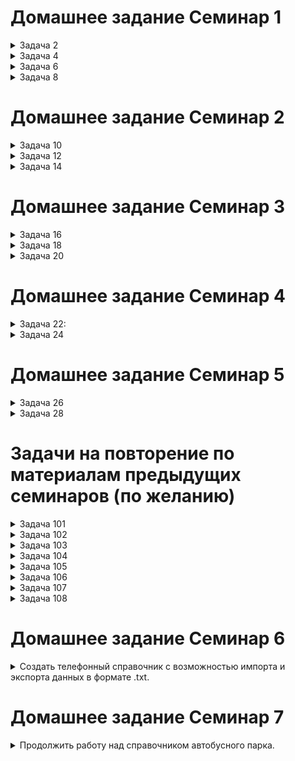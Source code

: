 # Домашнее задание Семинар 1

<details>
    <summary>
        Задача 2
    </summary>

    Найдите сумму цифр трехзначного числа.  
    Пример:  
    123 -> 6 (1 + 2 + 3)  
    100 -> 1 (1 + 0 + 0)
</details>

<details>
    <summary>
        Задача 4
    </summary>

    Петя, Катя и Сережа делают из бумаги журавликов. Вместе они сделали S журавликов. Сколько журавликов сделал каждый ребенок, если известно, что Петя и Сережа сделали одинаковое количество журавликов, а Катя сделала в два раза больше журавликов, чем Петя и Сережа вместе?  
    Пример:  
    6 -> 1 4 1  
    24 -> 4 16 4  
    60 -> 10 40 10
</details>

<details>
    <summary>
        Задача 6
    </summary>
    
    Вы пользуетесь общественным транспортом? Вероятно, вы расплачивались за проезд и получали билет с номером. Счастливым билетом называют такой билет с шестизначным номером, где сумма первых трех цифр равна сумме последних трех. Т.е. билет с номером 385916 – счастливый, т.к. 3+8+5=9+1+6. Вам требуется написать программу, которая проверяет счастливость билета.  
    Пример:  
    385916 -> yes  
    123456 -> no
</details>

<details>
    <summary>
        Задача 8 
    </summary>

    Требуется определить, можно ли от шоколадки размером n × m долек отломить k долек, если разрешается сделать один разлом по прямой между дольками (то есть разломить шоколадку на два прямоугольника).  
    Пример:  
    3 2 4 -> yes  
    3 2 1 -> no
</details>

# Домашнее задание Семинар 2

<details>
    <summary>
        Задача 10
    </summary>

    На столе лежат n монеток. Некоторые из них лежат вверх решкой, а некоторые – гербом.
    Определите минимальное число монеток, которые нужно перевернуть, чтобы все монетки были повернуты вверх одной и той же стороной.
    Выведите минимальное количество монет, которые нужно перевернуть.

    5 -> 1 0 1 1 0  
    2
</details>

<details>
    <summary>
        Задача 12
    </summary>

    Петя и Катя – брат и сестра. Петя – студент, а Катя – школьница. Петя помогает Кате по математике. Он задумывает два натуральных числа X и Y (X,Y≤1000), а Катя должна их отгадать. Для этого Петя делает две подсказки. Он называет сумму этих чисел S и их произведение P.
    Помогите Кате отгадать задуманные Петей числа.
</details>

<details>
    <summary>
        Задача 14
    </summary>

    Требуется вывести все целые степени двойки (т.е. числа вида 2 в степени k), не превосходящие числа N.
    5  
    1 2 4

    17  
    1 2 4 8 16
</details>

# Домашнее задание Семинар 3

<details>
    <summary>
        Задача 16
    </summary>

    Требуется вычислить, сколько раз встречается некоторое число X в массиве A[1..N].
    Пользователь вводит натуральное число N – количество элементов в массиве и число, которое необходимо проверить - X.
    Заполните массив случайными натуральными числами от 1 до N/2.
    Выведите, сколько раз X встречается в массиве.  
    Ввод: 5  
    Ввод: 1

    1 2 1 2 2
    Вывод: 2
</details>

<details>
    <summary>
        Задача 18
    </summary>

    Требуется найти в массиве A[1..N] самый близкий по величине элемент к заданному числу X.
    Пользователь вводит натуральное число N – количество элементов в массиве и число, которое необходимо проверить - X.
    Заполните массив случайными натуральными числами от 1 до N.
    Выведите, ближайший к X элемент. Если есть несколько элементов, которые равноудалены от X, выведите наименьший по величине.  
    Ввод: 10  
    Ввод: 7  
    1 2 1 8 9 6 5 4 3 4  
    Вывод: 6
</details>

<details>
    <summary>
        Задача 20
    </summary>

    В настольной игре Скрабл (Scrabble) каждая буква имеет определенную ценность.
    В случае с английским алфавитом очки распределяются так:  
    A, E, I, O, U, L, N, S, T, R – 1 очко;  
    D, G – 2 очка;  
    B, C, M, P – 3 очка;  
    F, H, V, W, Y – 4 очка;  
    K – 5 очков;  
    J, X – 8 очков;  
    Q, Z – 10 очков.  

    А русские буквы оцениваются так:  
    А, В, Е, И, Н, О, Р, С, Т – 1 очко;  
    Д, К, Л, М, П, У – 2 очка;  
    Б, Г, Ё, Ь, Я – 3 очка;  
    Й, Ы – 4 очка;  
    Ж, З, Х, Ц, Ч – 5 очков;  
    Ш, Э, Ю – 8 очков;  
    Ф, Щ, Ъ – 10 очков.

    Напишите программу, которая вычисляет стоимость введенного пользователем слова.
    Будем считать, что на вход подается только одно слово, которое содержит либо только английские, либо только русские буквы.  
    Ввод: ноутбук  
    Вывод: 12
</details>

# Домашнее задание Семинар 4

<details>
    <summary>
        Задача 22:
    </summary>

    Даны два неупорядоченных набора целых чисел (может быть, с повторениями).
    Выдать без повторений в порядке возрастания все те числа, которые встречаются в обоих наборах.
    Пользователь вводит 2 числа.
    n - кол-во элементов первого набора.
    m - кол-во элементов второго набора.
    Значения генерируются случайным образом.

    Input: 11 6
    (значения сгенерированы случайным образом
    2 4 6 8 10 12 10 8 6 4 2
    3 6 9 12 15 18)

    Output: 11 6
    6 12
</details>

<details>
    <summary>
        Задача 24
    </summary>

    В фермерском хозяйстве в Карелии выращивают чернику. Она растет на круглой грядке, причем кусты высажены только по окружности. Таким образом, у каждого куста есть ровно два соседних. Всего на грядке растет N кустов. Эти кусты обладают разной урожайностью, поэтому ко времени сбора на них выросло различное число ягод – на i-ом кусте выросло ai ягод.
    В этом фермерском хозяйстве внедрена система автоматического сбора черники. Эта система состоит из управляющего модуля и нескольких собирающих модулей. Собирающий модуль за один заход, находясь непосредственно перед некоторым кустом, собирает ягоды с этого куста и с двух соседних с ним.

    Напишите программу для нахождения максимального числа ягод, которое может собрать за один заход собирающий модуль, находясь перед некоторым кустом заданной во входном файле грядки.

    Input: 4
    (значения сгенерированы случайным образом
    4 2 3 1 )

    Output: 9
</details>

# Домашнее задание Семинар 5

<details>
    <summary>
        Задача 26
    </summary>
    
    Напишите программу, которая на вход принимает два числа A и B, 
    и возводит число А в целую степень B с помощью рекурсии.
</details>

<details>
    <summary>
        Задача 28
    </summary>

    Напишите рекурсивную функцию sum(a, b), возвращающую сумму двух целых неотрицательных чисел. 
    Из всех арифметических операций допускаются только +1 и -1. Также нельзя использовать циклы.
</details>

# Задачи на повторение по материалам предыдущих семинаров (по желанию)

<details>
    <summary>
        Задача 101
    </summary>

    Вычислить число π c заданной точностью d

    Пример: 
    при d = 0.001, π = 3.141    0.1 ≤ d ≤ 0.00000000001
</details>

<details>
    <summary>
        Задача 102
    </summary>

    Задайте натуральное число N. Напишите программу,  
    которая составит список простых множителей числа N.
</details>

<details>
    <summary>
        Задача 103 
    </summary>
    
    Задана натуральная степень k. Сформировать случайным образом список коэффициентов (значения от 0 до 100) многочлена и записать в файл file1.txt многочлен степени k.

    Пример:  k=2 

    Возможные варианты многочленов:
    2*x*x + 4*x + 5 = 0 
    x*x + 5 = 0 
    10*x*x = 0
</details>

<details>
    <summary>
        Задача 104
    </summary>

    Даны два файла file1.txt и file2.txt, в каждом из которых находится запись многочлена 
    (полученные в результате работы программы из задачи 103). 
    Необходимо сформировать файл file_sum.txt, содержащий сумму многочленов.
</details>

<details>
    <summary>
        Задача 105
    </summary>

    Напишите программу, удаляющую из текста все слова, содержащие ""абв"".
</details>

<details>
    <summary>
        Задача 106
    </summary>

    Создайте программу для игры с конфетами человек против человека.
    Условие задачи: На столе лежит 2021 конфета. Играют два игрока делая ход друг после друга. Первый ход определяется жеребьёвкой. За один ход можно забрать не более чем 28 конфет. Все конфеты оппонента достаются сделавшему последний ход. Сколько конфет нужно взять первому игроку, чтобы забрать все конфеты у своего конкурента? (Добавьте игру против бота)
</details>

<details>
    <summary>
        Задача 107
    </summary>

    Создайте программу для игры в ""Крестики-нолики"" (Добавьте игру против бота)
</details>

<details>
    <summary>
        Задача 108
    </summary>
    
    Реализуйте RLE алгоритм: реализуйте модуль сжатия и восстановления данных (модуль в отдельном файле, импортируется как библиотека)
    метод Упаковка: на вход подается текстовый файл, на выходе текстовый файл со сжатием.
    метод Распаковка: на вход подается сжатый текстовый файл, на выходе текстовый файл восстановленный.
    Прикинуть достигаемую степень сжатия (отношение количества байт сжатого к исходному).
</details>

# Домашнее задание Семинар 6

<details>
    <summary>
        Создать телефонный справочник с возможностью импорта и экспорта данных в формате .txt.
    </summary>

    Создать телефонный справочник с возможностью импорта и экспорта данных в формате .txt.

    **Функции справочника:**  
    - Показать все записи  
    - Найти запись по вхождению частей имени  
    - Найти запись по телефону  
    - Добавить новый контакт  
    - Удалить контакт  
    - Изменить номер телефона у контакта

    **Пример работы программы:**

    При запуске программы пользователю выдается меню:

    Введите номер действия:  
    1. Показать все записи  
    2. Найти запись по вхождению частей имени  
    3. Найти запись по телефону  
    4. Добавить новый контакт  
    5. Удалить контакт  
    6. Изменить номер телефона у контакта  
    7. Выход

    После выбора действия выполняется функция, реализующая это действие.  
    После завершения работы функции пользователь возвращается в меню.
    
</details>

# Домашнее задание Семинар 7

<details>
    <summary>
        Продолжить работу над справочником автобусного парка.
    </summary>

    Создани справочника автобусного парка с возможностью добавления, редактирования, удаления данных и показом детализации по ним.
    
</details>
